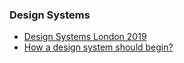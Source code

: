 ### Design Systems

- [Design Systems London 2019](https://www.youtube.com/playlist?list=PLNC1kqILNVugoHglOCwa4bxhVDJp3lsBX)
- [How a design system should begin?](https://twitter.com/matheus1lva/status/1200420309205233664)
